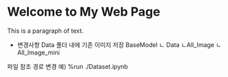 <body>
  <h1>Welcome to My Web Page</h1>
  <p>This is a paragraph of text.</p>
</body>


- 변경사항
Data 폴더 내에 기존 이미지 저장
BaseModel
 ㄴ Data
     ㄴAll_Image
     ㄴAll_Image_mini

파일 참조 경로 변경
예) %run ./Dataset.ipynb

